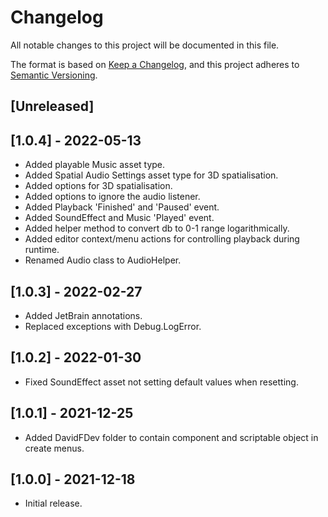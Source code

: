 # Changelog
All notable changes to this project will be documented in this file.

The format is based on [Keep a Changelog](https://keepachangelog.com/en/1.0.0/),
and this project adheres to [Semantic Versioning](https://semver.org/spec/v2.0.0.html).

## [Unreleased]

## [1.0.4] - 2022-05-13
- Added playable Music asset type.
- Added Spatial Audio Settings asset type for 3D spatialisation.
- Added options for 3D spatialisation.
- Added options to ignore the audio listener.
- Added Playback 'Finished' and 'Paused' event.
- Added SoundEffect and Music 'Played' event.
- Added helper method to convert db to 0-1 range logarithmically.
- Added editor context/menu actions for controlling playback during runtime.
- Renamed Audio class to AudioHelper.

## [1.0.3] - 2022-02-27
- Added JetBrain annotations.
- Replaced exceptions with Debug.LogError.

## [1.0.2] - 2022-01-30
- Fixed SoundEffect asset not setting default values when resetting.

## [1.0.1] - 2021-12-25
- Added DavidFDev folder to contain component and scriptable object in create menus.

## [1.0.0] - 2021-12-18
- Initial release.